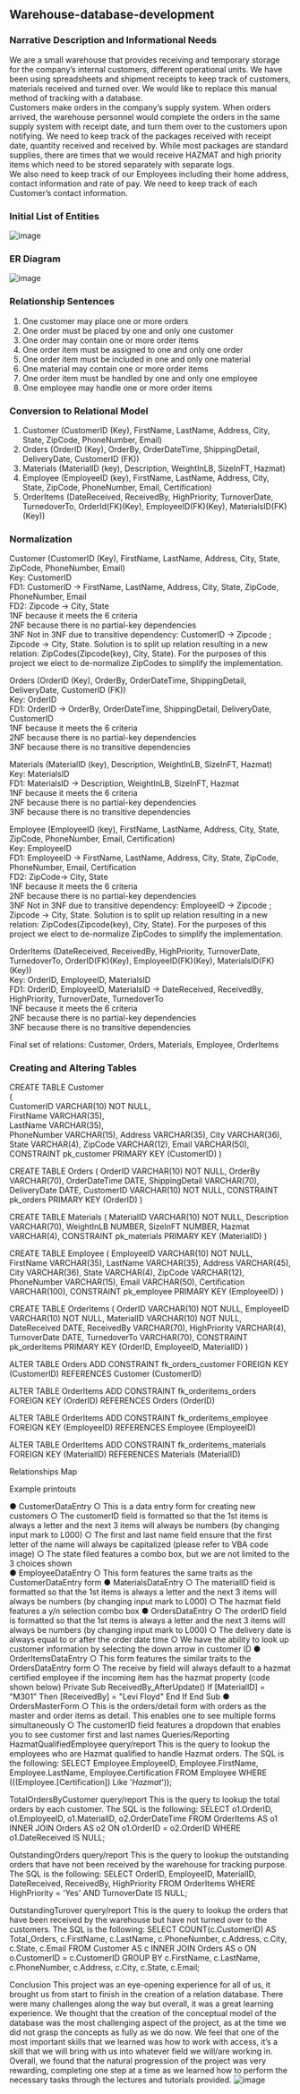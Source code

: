 ## Warehouse-database-development

### Narrative Description and Informational Needs
We are a small warehouse that provides receiving and temporary storage for the company’s internal customers, different operational units. We have been using spreadsheets and shipment receipts to keep track of customers, materials received and turned over. We would like to replace this manual method of tracking with a database.<br/>
Customers make orders in the company’s supply system. When orders arrived, the warehouse personnel would complete the orders in the same supply system with receipt date, and turn them over to the customers upon notifying. We need to keep track of the packages received with receipt date, quantity received and received by. While most packages are standard supplies, there are times that we would receive HAZMAT and high priority items which need to be stored separately with separate logs. <br/>
We also need to keep track of our Employees including their home address, contact information and rate of pay. We need to keep track of each Customer’s contact information. <br/>

### Initial List of Entities


![image](https://user-images.githubusercontent.com/27581761/115129932-a5d60e80-9fb8-11eb-8710-be62c775becd.png)

 
### ER Diagram
 
![image](https://user-images.githubusercontent.com/27581761/115129987-580dd600-9fb9-11eb-9c14-3cc61ca9bb36.png)
   
 
 

### Relationship Sentences
 
1)   One customer may place one or more orders
2)   One order must be placed by one and only one customer
3)   One order may contain one or more order items
4)   One order item must be assigned to one and only one order
5)   One order item must be included in one and only one material
6)   One material may contain one or more order items
7)   One order item must be handled by one and only one employee
8)   One employee may handle one or more order items
 
### Conversion to Relational Model
 
1.	Customer (CustomerID (Key), FirstName, LastName, Address, City, State, ZipCode, PhoneNumber, Email)
2.	Orders (OrderID (Key), OrderBy, OrderDateTime, ShippingDetail, DeliveryDate, CustomerID (FK))
3.	Materials (MaterialID (key), Description, WeightInLB, SizeInFT, Hazmat)
4.	Employee (EmployeeID (key), FirstName, LastName, Address, City, State, ZipCode, PhoneNumber, Email, Certification)
5.	OrderItems (DateReceived, ReceivedBy, HighPriority, TurnoverDate, TurnedoverTo, OrderId(FK)(Key), EmployeeID(FK)(Key), MaterialsID(FK)(Key))
 
 
### Normalization
 
Customer (CustomerID (Key), FirstName, LastName, Address, City, State, ZipCode, PhoneNumber, Email) <br/>
Key: CustomerID <br/>
FD1: CustomerID -> FirstName, LastName, Address, City, State, ZipCode, PhoneNumber, Email <br/>
FD2: Zipcode -> City, State <br/>
1NF because it meets the 6 criteria <br/>
2NF because there is no partial-key dependencies <br/>
3NF Not in 3NF due to transitive dependency: CustomerID -> Zipcode ;  Zipcode -> City, State. Solution is to split up relation resulting in a new relation:  ZipCodes(Zipcode(key), City, State). For the purposes of this project we elect to de-normalize ZipCodes to simplify the implementation. <br/>
 
Orders (OrderID (Key), OrderBy, OrderDateTime, ShippingDetail, DeliveryDate, CustomerID (FK)) <br/>
Key: OrderID <br/>
FD1: OrderID -> OrderBy, OrderDateTime, ShippingDetail, DeliveryDate, CustomerID <br/>
1NF because it meets the 6 criteria <br/>
2NF because there is no partial-key dependencies <br/>
3NF because there is no transitive dependencies <br/>

Materials (MaterialID (key), Description, WeightInLB, SizeInFT, Hazmat) <br/>
Key: MaterialsID <br/>
FD1: MaterialsID -> Description, WeightInLB, SizeInFT, Hazmat <br/>
1NF because it meets the 6 criteria <br/>
2NF because there is no partial-key dependencies <br/>
3NF because there is no transitive dependencies <br/>

Employee (EmployeeID (key), FirstName, LastName, Address, City, State, ZipCode, PhoneNumber, Email, Certification) <br/>
Key: EmployeeID <br/>
FD1: EmployeeID -> FirstName, LastName, Address, City, State, ZipCode, PhoneNumber, Email, Certification <br/>
FD2: ZipCode-> City, State <br/>
1NF because it meets the 6 criteria <br/>
2NF because there is no partial-key dependencies <br/>
3NF Not in 3NF due to transitive dependency: EmployeeID -> Zipcode ;  Zipcode -> City, State. Solution is to split up relation resulting in a new relation:  ZipCodes(Zipcode(key), City, State). For the purposes of this project we elect to de-normalize ZipCodes to simplify the implementation. <br/>

OrderItems (DateReceived, ReceivedBy, HighPriority, TurnoverDate, TurnedoverTo, OrderID(FK)(Key), EmployeeID(FK)(Key), MaterialsID(FK)(Key)) <br/>
Key: OrderID, EmployeeID, MaterialsID <br/>
FD1: OrderID, EmployeeID, MaterialsID  -> DateReceived, ReceivedBy, HighPriority, TurnoverDate, TurnedoverTo <br/>
1NF because it meets the 6 criteria <br/>
2NF because there is no partial-key dependencies <br/>
3NF because there is no transitive dependencies <br/>

Final set of relations: Customer, Orders, Materials, Employee, OrderItems <br/>
 
### Creating and Altering Tables
 
CREATE TABLE Customer <br/>
( <br/>
	CustomerID   VARCHAR(10) NOT NULL, <br/>
	FirstName	VARCHAR(35), <br/>
	LastName 	VARCHAR(35), <br/>
	PhoneNumber  VARCHAR(15),
	Address  	VARCHAR(35),
	City         VARCHAR(36),
	State        VARCHAR(4),
	ZipCode  	VARCHAR(12),
	Email    	VARCHAR(50),
	CONSTRAINT pk_customer
      	PRIMARY KEY (CustomerID)
)
 
 
CREATE TABLE Orders
(
	OrderID   	 VARCHAR(10) NOT NULL,
	OrderBy  	  VARCHAR(70),
	OrderDateTime  DATE,
	ShippingDetail VARCHAR(70),
	DeliveryDate   DATE,
	CustomerID 	VARCHAR(10) NOT NULL,
	CONSTRAINT pk_orders
      	PRIMARY KEY (OrderID)
)
 
CREATE TABLE Materials
(
	MaterialID     	VARCHAR(10) NOT NULL,
    Description   	 VARCHAR(70),
	WeightInLB  	   NUMBER,
    SizeInFT  	     NUMBER,
    Hazmat     	    VARCHAR(4),
	CONSTRAINT pk_materials
    	PRIMARY KEY (MaterialID)
)
 
CREATE TABLE Employee
(
	EmployeeID 	VARCHAR(10) NOT NULL,
	FirstName  	VARCHAR(35),
    LastName   	VARCHAR(35),
    Address    	VARCHAR(45),
	City           VARCHAR(36),
	State          VARCHAR(4),
	ZipCode    	VARCHAR(12),
    PhoneNumber    VARCHAR(15),
	Email      	VARCHAR(50),
	Certification  VARCHAR(100),
 	CONSTRAINT pk_employee
   	PRIMARY KEY (EmployeeID)
)
 
 
CREATE TABLE OrderItems
(
    OrderID    	VARCHAR(10) NOT NULL,
	EmployeeID 	VARCHAR(10) NOT NULL,
	MaterialID 	VARCHAR(10) NOT NULL,
	DateReceived   DATE,
    ReceivedBy 	VARCHAR(70),
    HighPriority   VARCHAR(4),
    TurnoverDate   DATE,
	TurnedoverTo   VARCHAR(70),
	CONSTRAINT pk_orderitems
        PRIMARY KEY (OrderID, EmployeeID, MaterialID)
)
 
 
ALTER TABLE Orders
   ADD CONSTRAINT fk_orders_customer
 	FOREIGN KEY (CustomerID)
        REFERENCES Customer (CustomerID)
 
ALTER TABLE OrderItems
   ADD CONSTRAINT fk_orderitems_orders
 	FOREIGN KEY (OrderID)
        REFERENCES Orders (OrderID)
 
ALTER TABLE OrderItems
   ADD CONSTRAINT fk_orderitems_employee
 	FOREIGN KEY (EmployeeID)
        REFERENCES Employee (EmployeeID)
 
ALTER TABLE OrderItems
   ADD CONSTRAINT fk_orderitems_materials
 	FOREIGN KEY (MaterialID)
        REFERENCES Materials (MaterialID)
    
Relationships Map
 
 





Example printouts 

























































































































































●	CustomerDataEntry
○	This is a data entry form for creating new customers
○	The customerID field is formatted so that the 1st items is always a letter and the next 3 items will always be numbers (by changing input mark to L000)
○	 The first and last name field ensure that the first letter of the name will always be capitalized (please refer to VBA code image)
○	The state filed features a combo box, but we are not limited to the 3 choices shown  
●	EmployeeDataEntry
○	This form features the same traits as the CustomerDataEntry form 
●	MaterialsDataEntry
○	The materialID field is formatted so that the 1st items is always a letter and the next 3 items will always be numbers (by changing input mark to L000)
○	The hazmat field features a y/n selection combo box
●	OrdersDataEntry
○	The orderID field is formatted so that the 1st items is always a letter and the next 3 items will always be numbers (by changing input mark to L000)
○	The delivery date is always equal to or after the order date time
○	We have the ability to look up customer information by selecting the down arrow in customer ID
●	OrderItemsDataEntry
○	This form features the similar traits to the OrdersDataEntry form
○	The receive by field will always default to a hazmat certified employee if the incoming item has the hazmat property (code shown below)
Private Sub ReceivedBy_AfterUpdate()
If [MaterialID] = "M301" Then
[ReceivedBy] = "Levi Floyd"
End If
End Sub
●	OrdersMasterForm
○	This is the orders/detail form with orders as the master and order items as detail. This enables one to see multiple forms simultaneously 
○	The customerID field features a dropdown that enables you to see customer first and last names 
Queries/Reporting
HazmatQualifiedEmployee query/report
This is the query to lookup the employees who are Hazmat qualified to handle Hazmat orders. The SQL is the following:
SELECT Employee.EmployeeID, Employee.FirstName, Employee.LastName, Employee.Certification
FROM Employee
WHERE (((Employee.[Certification]) Like '*Hazmat*'));
 
TotalOrdersByCustomer query/report
This is the query to lookup the total orders by each customer. The SQL is the following:
SELECT o1.OrderID, o1.EmployeeID, o1.MaterialID, o2.OrderDateTime
FROM OrderItems AS o1 INNER JOIN Orders AS o2 ON o1.OrderID = o2.OrderID
WHERE o1.DateReceived IS NULL;
 
OutstandingOrders query/report
This is the query to lookup the outstanding orders that have not been received by the warehouse for tracking purpose. The SQL is the following:
SELECT OrderID, EmployeeID, MaterialID, DateReceived, ReceivedBy, HighPriority
FROM OrderItems
WHERE HighPriority = 'Yes' AND TurnoverDate IS NULL;


OutstandingTurover query/report
This is the query to lookup the orders that have been received by the warehouse but have not turned over to the customers. The SQL is the following:
SELECT COUNT(c.CustomerID) AS Total_Orders, c.FirstName, c.LastName, c.PhoneNumber, c.Address, c.City, c.State, c.Email
FROM Customer AS c INNER JOIN Orders AS o ON o.CustomerID = c.CustomerID
GROUP BY c.FirstName, c.LastName, c.PhoneNumber, c.Address, c.City, c.State, c.Email;

Conclusion
	This project was an eye-opening experience for all of us, it brought us from start to finish in the creation of a relation database. There were many challenges along the way but overall, it was a great learning experience. We thought that the creation of the conceptual model of the database was the most challenging aspect of the project, as at the time we did not grasp the concepts as fully as we do now. We feel that one of the most important skills that we learned was how to work with access, it’s a skill that we will bring with us into whatever field we will/are working in. 
Overall, we found that the natural progression of the project was very rewarding, completing one step at a time as we learned how to perform the necessary tasks through the lectures and tutorials provided. 
![image](https://user-images.githubusercontent.com/27581761/115129941-bc7c6580-9fb8-11eb-98e4-c81bcd4db1d1.png)

